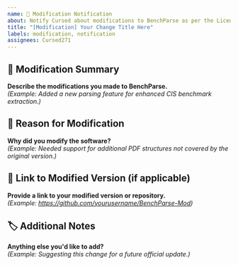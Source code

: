 ```yaml
---
name: 🔧 Modification Notification
about: Notify Cursed about modifications to BenchParse as per the License Agreement.
title: "[Modification] Your Change Title Here"
labels: modification, notification
assignees: Cursed271
---
```



## 🔧 Modification Summary
**Describe the modifications you made to BenchParse.**  
_(Example: Added a new parsing feature for enhanced CIS benchmark extraction.)_

## 📜 Reason for Modification
**Why did you modify the software?**  
_(Example: Needed support for additional PDF structures not covered by the original version.)_

## 🔗 Link to Modified Version (if applicable)
**Provide a link to your modified version or repository.**  
_(Example: https://github.com/yourusername/BenchParse-Mod)_  

## 🏷️ Additional Notes
**Anything else you'd like to add?**  
_(Example: Suggesting this change for a future official update.)_
